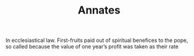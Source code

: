 ---
title: Annates
permalink: "/definitions/annates.html"
body: In ecclesiastical law. First-fruits paid out of spiritual benefices to the pope,
  so called because the value of one year’s profit was taken as their rate
published_at: '2018-07-07'
layout: post
---